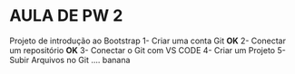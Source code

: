 # AULA DE PW 2
Projeto de introdução ao Bootstrap
1- Criar uma conta Git **OK**
2- Conectar um repositório **OK**
3- Conectar o Git com VS CODE
4- Criar um Projeto
5- Subir Arquivos no Git
....
banana
